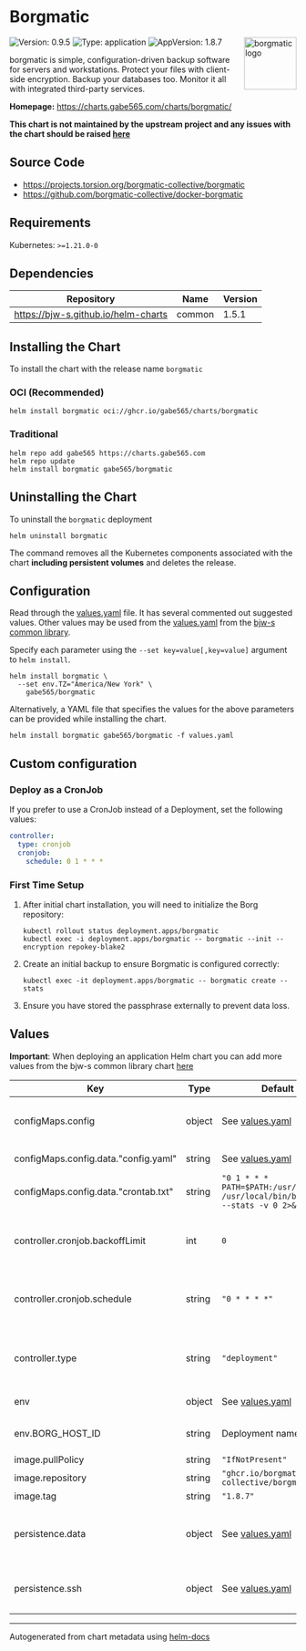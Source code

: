 # Borgmatic

<img src="https://raw.githubusercontent.com/borgmatic-collective/borgmatic/1.6.6/docs/static/borgmatic.svg" align="right" width="92" alt="borgmatic logo">

![Version: 0.9.5](https://img.shields.io/badge/Version-0.9.5-informational?style=flat)
![Type: application](https://img.shields.io/badge/Type-application-informational?style=flat)
![AppVersion: 1.8.7](https://img.shields.io/badge/AppVersion-1.8.7-informational?style=flat)

borgmatic is simple, configuration-driven backup software for servers and workstations. Protect your files with client-side encryption. Backup your databases too. Monitor it all with integrated third-party services.

**Homepage:** <https://charts.gabe565.com/charts/borgmatic/>

**This chart is not maintained by the upstream project and any issues with the chart should be raised
[here](https://github.com/gabe565/charts/issues/new?assignees=gabe565&labels=bug&template=bug_report.yaml&name=borgmatic&version=0.9.5)**

## Source Code

* <https://projects.torsion.org/borgmatic-collective/borgmatic>
* <https://github.com/borgmatic-collective/docker-borgmatic>

## Requirements

Kubernetes: `>=1.21.0-0`

## Dependencies

| Repository | Name | Version |
|------------|------|---------|
| <https://bjw-s.github.io/helm-charts> | common | 1.5.1 |

## Installing the Chart

To install the chart with the release name `borgmatic`

### OCI (Recommended)

```console
helm install borgmatic oci://ghcr.io/gabe565/charts/borgmatic
```

### Traditional

```console
helm repo add gabe565 https://charts.gabe565.com
helm repo update
helm install borgmatic gabe565/borgmatic
```

## Uninstalling the Chart

To uninstall the `borgmatic` deployment

```console
helm uninstall borgmatic
```

The command removes all the Kubernetes components associated with the chart **including persistent volumes** and deletes the release.

## Configuration

Read through the [values.yaml](./values.yaml) file. It has several commented out suggested values.
Other values may be used from the [values.yaml](https://github.com/bjw-s/helm-charts/tree/a081de5/charts/library/common/values.yaml) from the [bjw-s common library](https://github.com/bjw-s/helm-charts/tree/a081de5/charts/library/common).

Specify each parameter using the `--set key=value[,key=value]` argument to `helm install`.

```console
helm install borgmatic \
  --set env.TZ="America/New York" \
    gabe565/borgmatic
```

Alternatively, a YAML file that specifies the values for the above parameters can be provided while installing the chart.

```console
helm install borgmatic gabe565/borgmatic -f values.yaml
```

## Custom configuration

### Deploy as a CronJob

If you prefer to use a CronJob instead of a Deployment, set the following values:
```yaml
controller:
  type: cronjob
  cronjob:
    schedule: 0 1 * * *
```

### First Time Setup

1. After initial chart installation, you will need to initialize the Borg repository:

    ```shell
    kubectl rollout status deployment.apps/borgmatic
    kubectl exec -i deployment.apps/borgmatic -- borgmatic --init --encryption repokey-blake2
    ```

2. Create an initial backup to ensure Borgmatic is configured correctly:

    ```shell
    kubectl exec -it deployment.apps/borgmatic -- borgmatic create --stats
    ```

3. Ensure you have stored the passphrase externally to prevent data loss.

## Values

**Important**: When deploying an application Helm chart you can add more values from the bjw-s common library chart [here](https://github.com/bjw-s/helm-charts/tree/a081de5/charts/library/common)

| Key | Type | Default | Description |
|-----|------|---------|-------------|
| configMaps.config | object | See [values.yaml](./values.yaml) | Configure Borgmatic container under this key. |
| configMaps.config.data."config.yaml" | string | See [values.yaml](./values.yaml) | Borgmatic config. [[ref]](https://torsion.org/borgmatic/docs/reference/configuration) |
| configMaps.config.data."crontab.txt" | string | `"0 1 * * * PATH=$PATH:/usr/bin /usr/local/bin/borgmatic --stats -v 0 2>&1"` | Crontab |
| controller.cronjob.backoffLimit | int | `0` | Only used when `controller.type: cronjob`. Sets the CronJob backoffLimit. |
| controller.cronjob.schedule | string | `"0 * * * *"` | Only used when `controller.type: cronjob`. Sets the backup CronJob time. |
| controller.type | string | `"deployment"` | Set the controller type. Valid options are `deployment` or `cronjob`. |
| env | object | See [values.yaml](./values.yaml) | environment variables. [[ref]](https://borgbackup.readthedocs.io/en/stable/usage/general.html#environment-variables) |
| env.BORG_HOST_ID | string | Deployment namespace | Borg host ID used in archive names |
| image.pullPolicy | string | `"IfNotPresent"` | image pull policy |
| image.repository | string | `"ghcr.io/borgmatic-collective/borgmatic"` | image repository |
| image.tag | string | `"1.8.7"` | image tag |
| persistence.data | object | See [values.yaml](./values.yaml) | Configure persistence settings for the chart under this key. |
| persistence.ssh | object | See [values.yaml](./values.yaml) | Configure SSH credentials for the chart under this key. |

---
Autogenerated from chart metadata using [helm-docs](https://github.com/norwoodj/helm-docs)
